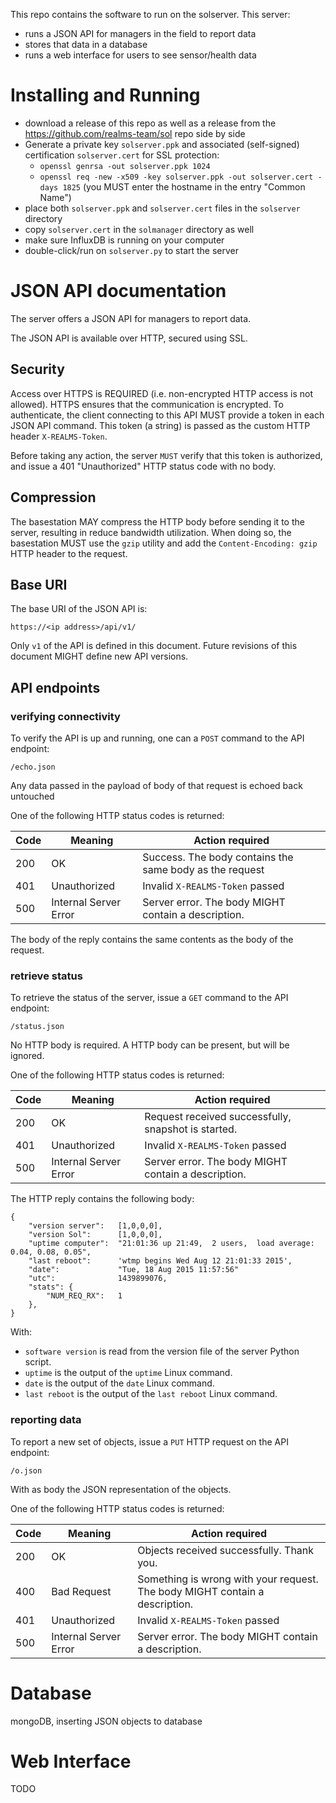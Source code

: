 This repo contains the software to run on the solserver. This server:
* runs a JSON API for managers in the field to report data
* stores that data in a database
* runs a web interface for users to see sensor/health data

# Installing and Running

* download a release of this repo as well as a release from the https://github.com/realms-team/sol repo side by side
* Generate a private key `solserver.ppk` and associated (self-signed) certification `solserver.cert` for SSL protection:
    * `openssl genrsa -out solserver.ppk 1024`
    * `openssl req -new -x509 -key solserver.ppk -out solserver.cert -days 1825` (you MUST enter the hostname in the entry "Common Name")
* place both `solserver.ppk` and `solserver.cert` files in the `solserver` directory
* copy `solserver.cert` in the `solmanager` directory as well
* make sure InfluxDB is running on your computer
* double-click/run on `solserver.py` to start the server

# JSON API documentation

The server offers a JSON API for managers to report data.

The JSON API is available over HTTP, secured using SSL.

## Security

Access over HTTPS is REQUIRED (i.e. non-encrypted HTTP access is not allowed). HTTPS ensures that the communication is encrypted. To authenticate, the client connecting to this API MUST provide a token in each JSON API command. This token (a string) is passed as the custom HTTP header `X-REALMS-Token`.

Before taking any action, the server `MUST` verify that this token is authorized, and issue a 401 "Unauthorized" HTTP status code with no body.

## Compression

The basestation MAY compress the HTTP body before sending it to the server, resulting in reduce bandwidth utilization. When doing so, the basestation MUST use the `gzip` utility and add the `Content-Encoding: gzip` HTTP header to the request.

## Base URI

The base URI of the JSON API is:

```
https://<ip address>/api/v1/
```

Only `v1` of the API is defined in this document. Future revisions of this document MIGHT define new API versions.

## API endpoints

### verifying connectivity

To verify the API is up and running, one can a `POST` command to the API endpoint:

```
/echo.json
```

Any data passed in the payload of body of that request is echoed back untouched

One of the following HTTP status codes is returned:

| Code |               Meaning | Action required                                                             |
|------|-----------------------|-----------------------------------------------------------------------------|
| 200  |                    OK | Success. The body contains the same body as the request                     |
| 401  |          Unauthorized | Invalid `X-REALMS-Token` passed                                             |
| 500  | Internal Server Error | Server error. The body MIGHT contain a description.                         |

The body of the reply contains the same contents as the body of the request.

### retrieve status

To retrieve the status of the server, issue a `GET` command to the API endpoint:

```
/status.json
```

No HTTP body is required. A HTTP body can be present, but will be ignored.

One of the following HTTP status codes is returned:

| Code |               Meaning | Action required                                                             |
|------|-----------------------|-----------------------------------------------------------------------------|
| 200  |                    OK | Request received successfully, snapshot is started.                         |
| 401  |          Unauthorized | Invalid `X-REALMS-Token` passed                                             |
| 500  | Internal Server Error | Server error. The body MIGHT contain a description.                         |

The HTTP reply contains the following body:

```
{
    "version server":   [1,0,0,0],
    "version Sol":      [1,0,0,0],
    "uptime computer":  "21:01:36 up 21:49,  2 users,  load average: 0.04, 0.08, 0.05",
    "last reboot":      'wtmp begins Wed Aug 12 21:01:33 2015',
    "date":             "Tue, 18 Aug 2015 11:57:56"
    "utc":              1439899076,
    "stats": {
        "NUM_REQ_RX":   1
    },    
}
```

With:
* `software version` is read from the version file of the server Python script.
* `uptime` is the output of the `uptime` Linux command.
* `date` is the output of the `date` Linux command.
* `last reboot` is the output of the `last reboot` Linux command.

### reporting data

To report a new set of objects, issue a `PUT` HTTP request on the API endpoint:

```
/o.json
```

With as body the JSON representation of the objects.

One of the following HTTP status codes is returned:

| Code |               Meaning | Action required                                                             |
|------|-----------------------|-----------------------------------------------------------------------------|
| 200  |                    OK | Objects received successfully. Thank you.                                   |
| 400  |           Bad Request | Something is wrong with your request. The body MIGHT contain a description. |
| 401  |          Unauthorized | Invalid `X-REALMS-Token` passed                                             |
| 500  | Internal Server Error | Server error. The body MIGHT contain a description.                         |

# Database

mongoDB, inserting JSON objects to database

# Web Interface

TODO
